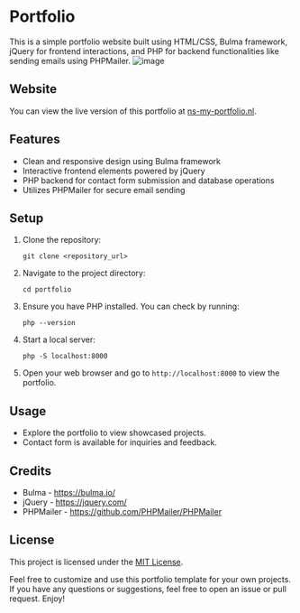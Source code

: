 # Portfolio

This is a simple portfolio website built using HTML/CSS, Bulma framework, jQuery for frontend interactions, and PHP for backend functionalities like sending emails using PHPMailer.
![image](https://github.com/Nikita-Skliarov/bulma-portfolio/assets/153517480/4822e459-fd60-45ae-a2eb-a4e6e514a86c)

## Website

You can view the live version of this portfolio at [ns-my-portfolio.nl](http://ns-my-portfolio.nl).

## Features

- Clean and responsive design using Bulma framework
- Interactive frontend elements powered by jQuery
- PHP backend for contact form submission and database operations
- Utilizes PHPMailer for secure email sending

## Setup

1. Clone the repository:

   ```
   git clone <repository_url>
   ```

2. Navigate to the project directory:

   ```
   cd portfolio
   ```

3. Ensure you have PHP installed. You can check by running:

   ```
   php --version
   ```

4. Start a local server:

   ```
   php -S localhost:8000
   ```

5. Open your web browser and go to `http://localhost:8000` to view the portfolio.

## Usage

- Explore the portfolio to view showcased projects.
- Contact form is available for inquiries and feedback.

## Credits

- Bulma - https://bulma.io/
- jQuery - https://jquery.com/
- PHPMailer - https://github.com/PHPMailer/PHPMailer

## License

This project is licensed under the [MIT License](LICENSE).

Feel free to customize and use this portfolio template for your own projects. If you have any questions or suggestions, feel free to open an issue or pull request. Enjoy!

